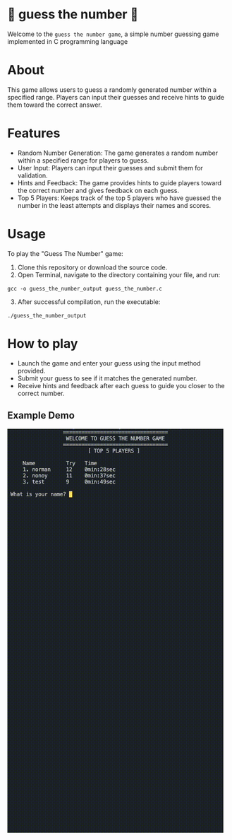 # 🎲 guess the number 🎰
Welcome to the ``guess the number game``, a simple number guessing game implemented in C programming language

# About
This game allows users to guess a randomly generated number within a specified range. Players can input their guesses and receive hints to guide them toward the correct answer.

# Features
- Random Number Generation: The game generates a random number within a specified range for players to guess.
- User Input: Players can input their guesses and submit them for validation.
- Hints and Feedback: The game provides hints to guide players toward the correct number and gives feedback on each guess.
- Top 5 Players: Keeps track of the top 5 players who have guessed the number in the least attempts and displays their names and scores.

# Usage
To play the "Guess The Number" game:

1. Clone this repository or download the source code.
2. Open Terminal, navigate to the directory containing your file, and run:
```
gcc -o guess_the_number_output guess_the_number.c
```
3. After successful compilation, run the executable:
```
./guess_the_number_output
```
# How to play
- Launch the game and enter your guess using the input method provided.
- Submit your guess to see if it matches the generated number.
- Receive hints and feedback after each guess to guide you closer to the correct number.

## Example Demo
<img src="https://github.com/nixtomalon/guess-the-number/blob/master/screenshot/sample.gif"/>
